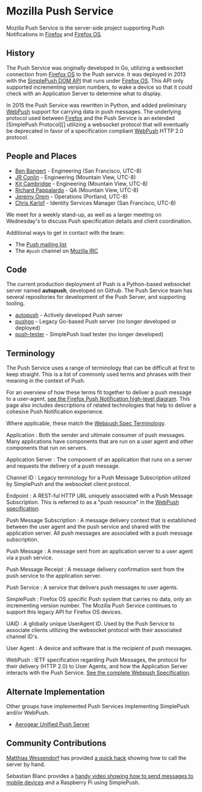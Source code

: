 # Mozilla Push Service

Mozilla Push Service is the server-side project supporting Push Notifications in
[Firefox][ffx] and [Firefox OS][fxos].

## History

The Push Service was originally developed in Go, utilizing a websocket
connection from [Firefox OS][fxos] to the Push service. It was deployed in 2013
with the [SimplePush DOM
API](https://developer.mozilla.org/en-US/docs/Web/API/Simple_Push_API) that runs
under [Firefox OS][fxos]. This API only supported incrementing version numbers,
to wake a device so that it could check with an Application Server to determine
what to display.

In 2015 the Push Service was rewritten in Python, and added preliminary
[WebPush][wp] support for carrying data in push messages. The underlying
protocol used between [Firefox][ffx] and the Push Service is an extended
[SimplePush Protocol][] utilizing a websocket protocol that will eventually be
deprecated in favor of a specification compliant [WebPush][wp] HTTP 2.0
protocol.

## People and Places

* [Ben Bangert](https://github.com/bbangert) - Engineering (San Francisco, UTC-8)
* [JR Conlin](https://github.com/jrconlin) - Engineering (Mountain View, UTC-8)
* [Kit Cambridge](https://github.com/kitcambridge) - Engineering (Mountain View, UTC-8)
* [Richard Pappalardo](https://github.com/rpappalax) - QA (Mountain View, UTC-8)
* [Jeremy Orem](https://github.com/oremj) - Operations (Portland, UTC-8)
* [Chris Karlof](https://github.com/ckarlof) - Identity Services Manager (San Francisco, UTC-8)

We meet for a weekly stand-up, as well as a larger meeting on Wednesday's to
discuss Push specification details and client coordination.

Additional ways to get in contact with the team:

* The [Push mailing list](http://groups.google.com/a/mozilla.com/group/push/)
* The `#push` channel on [Mozilla IRC](https://wiki.mozilla.org/IRC)

## Code

The current production deployment of Push is a Python-based websocket server
named **autopush**, developed on Github. The Push Service team has several
repositories for development of the Push Server, and supporting tooling.

- [autopush](https://github.com/mozilla-services/autopush) - Actively developed
  Push server
- [pushgo](https://github.com/mozilla-services/pushgo) - Legacy Go-based Push
  server (no longer developed or deployed)
- [push-tester](https://github.com/bbangert/push-tester) - SimplePush load
  tester (no longer developed)

## Terminology

The Push Service uses a range of terminology that can be difficult at first to
keep straight. This is a list of commonly used terms and phrases with their
meaning in the context of Push.

For an overview of how these terms fit together to deliver a push message to a
user-agent, [see the Firefox Push Notification high-level
diagram](https://wiki.mozilla.org/Firefox/Push_Notifications#Technologies). This
page also includes descriptions of related technologies that help to deliver a
cohesive Push Notification experience.

Where applicable, these match the [Webpush Spec Terminology][wpst].

Application
: Both the sender and ultimate consumer of push messages. Many applications
  have components that are run on a user agent and other components that run on
  servers.

Application Server
: The component of an application that runs on a server and requests the
  delivery of a push message.

Channel ID
: Legacy terminology for a Push Message Subscription utilized by SimplePush and
  the websocket client protocol.

Endpoint
: A REST-ful HTTP URL uniquely associated with a Push Message Subscription. This
  is referred to as a "push resource" in the [WebPush specification][wp].

Push Message Subscription
: A message delivery context that is established between the user agent and the
  push service and shared with the application server.  All push messages are
  associated with a push message subscription.

Push Message
: A message sent from an application server to a user agent via a push service.

Push Message Receipt
: A message delivery confirmation sent from the push service to the application
  server.

Push Service
: A service that delivers push messages to user agents.

SimplePush
: Firefox OS specific Push system that carries no data, only an incrementing
  version number. The Mozilla Push Service continues to support this legacy API
  for Firefox OS devices.

UAID
: A globally unique UserAgent ID. Used by the Push Service to associate clients
  utilizing the websocket protocol with their associated channel ID's.

User Agent
: A device and software that is the recipient of push messages.

WebPush
: IETF specification regarding Push Messages, the protocol for their delivery
  (HTTP 2.0) to User Agents, and how the Application Server interacts with the
  Push Service. [See the complete Webpush Specification][wp].

## Alternate Implementation

Other groups have implemented Push Services implementing SimplePush and/or
WebPush.

- [Aerogear Unified Push Server](
https://github.com/aerogear/aerogear-unifiedpush-server)

## Community Contributions

[Matthias Wessendorf](https://gist.github.com/matzew) has provided [a quick
hack](https://gist.github.com/matzew/cbda360d72eaaef75971) showing how to call
the server by hand.

Sebastian Blanc provides a [handy video showing how to send messages to mobile
devices](https://www.youtube.com/watch?v=PpPNSu2ENUA) and a Raspberry Pi using SimplePush.

[wpst]: https://tools.ietf.org/html/draft-ietf-webpush-protocol-01#section-1.1
[wp]: https://webpush-wg.github.io/webpush-protocol/
[fxos]: https://www.mozilla.org/en-US/firefox/os/
[ffx]: https://www.mozilla.org/en-US/firefox/
